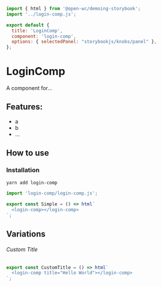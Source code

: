 ```js script
import { html } from '@open-wc/demoing-storybook';
import '../login-comp.js';

export default {
  title: 'LoginComp',
  component: 'login-comp',
  options: { selectedPanel: "storybookjs/knobs/panel" },
};
```

# LoginComp

A component for...

## Features:

- a
- b
- ...

## How to use

### Installation

```bash
yarn add login-comp
```

```js
import 'login-comp/login-comp.js';
```

```js preview-story
export const Simple = () => html`
  <login-comp></login-comp>
`;
```

## Variations

###### Custom Title

```js preview-story
export const CustomTitle = () => html`
  <login-comp title="Hello World"></login-comp>
`;
```
